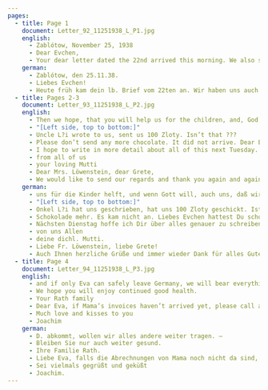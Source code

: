```yaml
---
pages:
  - title: Page 1
    document: Letter_92_11251938_L_P1.jpg
    english:
      - Zablótow, November 25, 1938
      - Dear Evchen,
      - Your dear letter dated the 22nd arrived this morning. We also suspected that Mr. D. would not easily let us out [of our lease]. But, dear Evchen, it might be right for us to wait until December. This would give us hope that we might be able to bring our possessions here. But we were mostly trying to ensure you would not have to pay any rent. Perhaps the apartment can still be rented out. I will be going to Kolomea to visit the notary on Monday morning with Papa. We will then visit the committee there to ask them detailed questions. I read about Suse. Of course, it would be nice if she could do something for Gisel. Everything we do right now is to ensure that you will safely be reunited with Fritz.
    german:
      - Zablótow, den 25.11.38.
      - Liebes Evchen!
      - Heute früh kam dein lb. Brief vom 22ten an. Wir haben uns auch gedacht, daß Herr D. uns nicht so raus läßt. Aber, liebes Evchen, es ist vielleicht so richtig, daß wir noch den Dezember abwarten. Wir haben dann noch die Hoffnung, daß wir unsere Sachen herbekommen. Es war uns aber doch hauptsächlich darum zu tun, daß Du keine Miete zu zahlen hättest. Vielleicht klappt es doch, daß die Wohnung vermietet wird. Montag früh fahre ich mit Papa nach Kolomea zum Notar, dann gehen wir zum dortigen Komitee uns ganz genau über alles befragen. Du bekommst dann genauer Bescheid. Wegen Suse habe ich gelesen, es wäre natürlich schön, wenn sie wegen Gisel was tun könnte. Unser ganzes Sinnen und Trachten geht jetzt nur dafür, daß Du nun glücklich zu Fritz gelangst, dann hoffen wir, daß ihr
  - title: Pages 2-3
    document: Letter_93_11251938_L_P2.jpg
    english:
      - Then we hope, that you will help us for the children, and, God willing, us as well, so that we can all be reunited. I can currently not say anything about the sale but I hope to know more next week. Please don’t sell the radio yet to Mrs. N. These items are very valuable here, and we want to first try to see if we can get something. I will let you know about the picture. Where can you sell the wine? Keep the brandy for yourself, possibly a few good bottles for Mother. If needed, ask Papa again regarding prices. Westreich only pays 1 Mrk per bottle. Why don’t you take 1 bottle to the Messerschmidt’s and Löwenstein’s. Have you asked Singer regarding the watch? And did you pick up J’s book? Did Mr. Mann give you anything?
      - "[Left side, top to bottom:]"
      - Uncle L?i wrote to us, sent us 100 Zloty. Isn’t that ???
      - Please don’t send any more chocolate. It did not arrive. Dear Evchen, did you find any laundry tickets? Did Mrs. W.(?)  take the rest of the washing, the linen from the rental?
      - I hope to write in more detail about all of this next Tuesday. Much love and kisses until then
      - from all of us
      - your loving Mutti
      - Dear Mrs. Löwenstein, dear Grete,
      - We would like to send our regards and thank you again and again for everything you do for Eva. It is such a comfort for us in this situation. We are in good health and we hope for a solution in this situation. Who can know how and when. Evchen will tell you  how we are doing,
    german:
      - uns für die Kinder helft, und wenn Gott will, auch uns, daß wir uns alle zusammen wieder zusammenfinden. Wegen Verkauf weiß ich im Moment nichts zu sagen, nächste Woche hoffe ich mehr zu wissen. Das Radio verkaufe bitte noch nicht an Frau N., Solche Sachen sind hier sehr wertvoll und wir wollen erst sehen, ob wir was bekommen können. Wegen dem Bild gebe noch Bescheid. Wohin kannst Du den Wein verkaufen? Behalte Dir den Kognak, evtl. paar gute Flaschen für die Mutter mitzunehmen. Es sind jetzt nur die besten Weine unten. Frag Papa evtl. nochmals wegen Preise an. Westreich zahlt nur 1 Mrk pro Flasche. Nimm mal Messerschmidts oder Löwensteins 1 Flasche mit. Hast Du Singer wegen der Uhr gefragt? Und J. Buch abgeholt? Hat Herr Mann Dir was übergeben? Bitte schicke keine
      - "[Left side, top to bottom:]"
      - Onkel L?i hat uns geschrieben, hat uns 100 Zloty geschickt. Ist doch ???
      - Schokolade mehr. Es kam nicht an. Liebes Evchen hattest Du schon Wäschezettel gefunden. Hat denn Frau W.(?) die restliche Wäsche, das Bettzeug von der Vermietung noch mitgenommen?
      - Nächsten Dienstag hoffe ich Dir über alles genauer zu schreiben, bis dahin sei herzlichst gegrüßt + geküßt
      - von uns Allen
      - deine dichl. Mutti.
      - Liebe Fr. Löwenstein, liebe Grete!
      - Auch Ihnen herzliche Grüße und immer wieder Dank für alles Gute, was Sie an Eva tun. Es ist uns ein Trost in dieser Lage. Uns geht es gesundheitlich gut und hoffen wir auf eine Lösung aus diesem Zustand. Wer kann wissen, wann und wie. – Von Evchen hören Sie, wie es mit uns ist, und wenn nur Eva nur gut von
  - title: Page 4
    document: Letter_94_11251938_L_P3.jpg
    english:
      - and if only Eva can safely leave Germany, we will bear everything else. –
      - We hope you will enjoy continued good health.
      - Your Rath family
      - Dear Eva, if Mama’s invoices haven’t arrived yet, please call and ask her whether they have taken care of this. Also please tell Heinz that I am surprised not to have a response to my letter to the Kwuzah(?). Papi wants to know if the M’s are thinking about going to Poland.
      - Much love and kisses to you
      - Joachim
    german:
      - D. abkommt, wollen wir alles andere weiter tragen. –
      - Bleiben Sie nur auch weiter gesund.
      - Ihre Familie Rath.
      - Liebe Eva, falls die Abrechnungen von Mama noch nicht da sind, rufe bitte an und frage sie, ob sie es schon erledigt hätten. Dann sage bitte Heinz, daß ich mich wundere auf meinen letzten Brief an die Kwuzah(?) noch keine Antwort zu haben. Papi lässt noch fragen, ob M. vielleicht gedenken, nach Polen zu kommen. 
      - Sei vielmals gegrüßt und geküßt
      - Joachim.
---
```

  